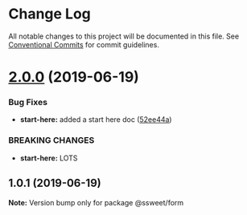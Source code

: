 # Change Log

All notable changes to this project will be documented in this file.
See [Conventional Commits](https://conventionalcommits.org) for commit guidelines.

# [2.0.0](https://github.com/shaun-sweet/monorepo-ts/compare/@ssweet/form@1.0.1...@ssweet/form@2.0.0) (2019-06-19)


### Bug Fixes

* **start-here:** added a start here doc ([52ee44a](https://github.com/shaun-sweet/monorepo-ts/commit/52ee44a))


### BREAKING CHANGES

* **start-here:** LOTS





## 1.0.1 (2019-06-19)

**Note:** Version bump only for package @ssweet/form
